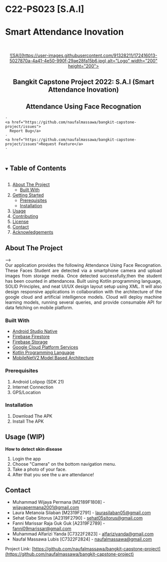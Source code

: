 # C22-PS023 [S.A.I] 
# Smart Attendance Inovation

<!-- PROJECT LOGO -->
<br />
<p align="center">
  <a href="https://github.com/naufalmassawa/bangkit-capstone-project">
   ![SAI](https://user-images.githubusercontent.com/91328211/172416013-5027870a-4a41-4e50-990f-29ae28fa15b6.jpg) alt="Logo" width="200" height="200">
  </a>

  <h2 align="center">Bangkit Capstone Project 2022: S.A.I (Smart Attendance Inovation)</h2>
  <h2 align="center">Attendance Using Face Recognation</h2>

  <p align="center">

    ·
    <a href="https://github.com/naufalmassawa/bangkit-capstone-project/issues">
      Report Bug</a>
    ·
    <a href="https://github.com/naufalmassawa/bangkit-capstone-project/issues">Request Feature</a>
    ·
  </p>
</p>


<!-- TABLE OF CONTENTS -->
<details open="open">
  <summary><h2 style="display: inline-block">Table of Contents</h2></summary>
  <ol>
    <li>
      <a href="#about-the-project">About The Project</a>
      <ul>
        <li><a href="#built-with">Built With</a></li>
      </ul>
    </li>
    <li>
      <a href="#getting-started">Getting Started</a>
      <ul>
        <li><a href="#prerequisites">Prerequisites</a></li>
        <li><a href="#installation">Installation</a></li>
      </ul>
    </li>
    <li><a href="#usage">Usage</a></li>
    <li><a href="#contributing">Contributing</a></li>
    <li><a href="#license">License</a></li>
    <li><a href="#contact">Contact</a></li>
    <li><a href="#acknowledgements">Acknowledgements</a></li>
  </ol>
</details>



<!-- ABOUT THE PROJECT -->
## About The Project
<!-- <p align="center">
  <pre>
   <strong>     Splash Screen          </strong>      <strong>  Location/Maps Feature     </strong>      <strong>      Report Result</strong></pre>
<!-- 
<img src="https://user-images.githubusercontent.com/69615570/119268911-3a1e3b80-bc1f-11eb-98f6-96eab9172264.jpg" alt="Logo" width="270" height="576.5">&nbsp; &nbsp;<img src="https://user-images.githubusercontent.com/69615570/119268906-37bbe180-bc1f-11eb-8a67-a94e9bef21aa.jpg" alt="Logo" width="270" height="576.5">&nbsp; &nbsp;<img src="https://user-images.githubusercontent.com/69615570/119268914-3b4f6880-bc1f-11eb-8fd5-13f35a9ff090.jpg" alt="Logo" width="270" height="576.5"> --> -->



<div style="text-align: justify">Our application provides the following Attendance Using Face Recognation. These Faces Student are detected via a smartphone camera and upload images from storage media. Once detected successfully,then the student has been counted in attendancea. Built using Kotlin programming language, SOLID Principles, and neat UI/UX design layout setup using XML. It will also design responsive applications in collaboration with the architecture of the google cloud and artificial intelligence models. Cloud will deploy machine learning models, running several queries, and provide consumable API for data fetching on mobile platform.
</div>

### Built With

* [Android Studio Native](https://developer.android.com/studio)
* [Firebase Firestore](https://firebase.google.com/docs/firestore)
* [Firebase Storage](https://firebase.google.com/docs/storage)
* [Google Cloud Platform Services](https://cloud.google.com/gcp)
* [Kotlin Programming Language](https://kotlinlang.org/)
* [MobileNetV2 Model Based Architecture](https://keras.io/api/applications/mobilenet/)

<!-- GETTING STARTED -->

### Prerequisites

1. Android Lolipop (SDK 21)
2. Internet Connection
3. GPS/Location

### Installation

1. Download The APK
2. Install The APK

<!-- USAGE EXAMPLES -->
## Usage (WIP)
<B>How to detect skin disease</B>
1. Login the app
2. Choose "Camera" on the bottom navigation menu.
3. Take a photo of your face.
4. After that you see the u are attendance!

<!-- <B> How to Search the pothole location</B>
1. Choose "Search" on the menu
2. Enter the address you want to search for on the search bar -->




<!-- CONTRIBUTING -->
<!-- ## Contributing

Contributions make the open source community such an amazing place to learn, inspire, and create. Any contributions you make are **greatly appreciated**.

1. Fork the Project
2. Create your Feature Branch (`git checkout -b feature/AmazingFeature`)
3. Commit your Changes (`git commit -m 'Add some AmazingFeature'`)
4. Push to the Branch (`git push origin feature/AmazingFeature`)
5. Open a Pull Request -->



<!-- LICENSE -->
<!-- ## License

Distributed under the GNU GENERAL PUBLIC LICENSE VERSION 3. See `LICENSE` for more information. -->

<!-- CONTACT -->
## Contact

* Muhammad Wijaya Permana [M2189F1808] - [wijayapermana2001@gmail.com](https://mail.google.com/mail/u/0/#inbox?compose=new)
* Laura Metanoia Silaban [M2319F2791] - [laurasilaban05@gmail.com](https://mail.google.com/mail/u/0/#inbox?compose=new)
* Sehat Gabe Sitorus [A2319F2790] - [sehat05sitorus@gmail.com](https://mail.google.com/mail/u/0/#inbox?compose=new)
* Fanni Marissar Raja Guk Guk [A2319F2789] - [fanni09marissar@gmail.com](https://mail.google.com/mail/u/0/#inbox?compose=new)
* Muhammad Alfarizi Yanda [C7322F2823] - [alfariziyanda@gmail.com](https://mail.google.com/mail/u/0/#inbox?compose=new)
* Naufal Massawa Lubis [C7322F2824] - [naufalmassawa@gmail.com](https://mail.google.com/mail/u/0/#inbox?compose=new)

Project Link: [https://github.com/naufalmassawa/bangkit-capstone-project](https://github.com/naufalmassawa/bangkit-capstone-project)
